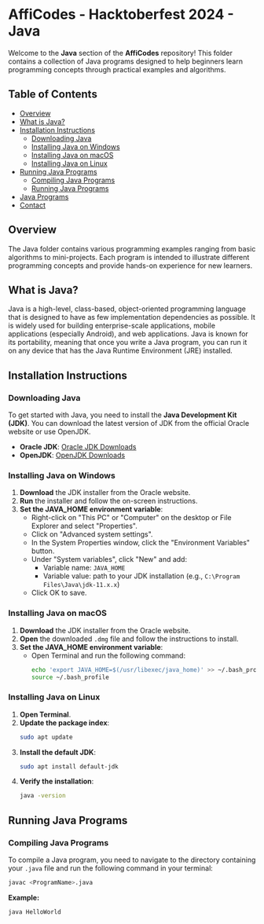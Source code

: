 # AffiCodes - Hacktoberfest 2024 - Java

Welcome to the **Java** section of the **AffiCodes** repository! This folder contains a collection of Java programs designed to help beginners learn programming concepts through practical examples and algorithms.

## Table of Contents

- [Overview](#overview)
- [What is Java?](#what-is-java)
- [Installation Instructions](#installation-instructions)
  - [Downloading Java](#downloading-java)
  - [Installing Java on Windows](#installing-java-on-windows)
  - [Installing Java on macOS](#installing-java-on-macos)
  - [Installing Java on Linux](#installing-java-on-linux)
- [Running Java Programs](#running-java-programs)
  - [Compiling Java Programs](#compiling-java-programs)
  - [Running Java Programs](#running-java-programs-1)
- [Java Programs](#java-programs)
- [Contact](#contact)

## Overview

The Java folder contains various programming examples ranging from basic algorithms to mini-projects. Each program is intended to illustrate different programming concepts and provide hands-on experience for new learners.

## What is Java?

Java is a high-level, class-based, object-oriented programming language that is designed to have as few implementation dependencies as possible. It is widely used for building enterprise-scale applications, mobile applications (especially Android), and web applications. Java is known for its portability, meaning that once you write a Java program, you can run it on any device that has the Java Runtime Environment (JRE) installed.

## Installation Instructions

### Downloading Java

To get started with Java, you need to install the **Java Development Kit (JDK)**. You can download the latest version of JDK from the official Oracle website or use OpenJDK.

- **Oracle JDK**: [Oracle JDK Downloads](https://www.oracle.com/java/technologies/javase-jdk11-downloads.html)
- **OpenJDK**: [OpenJDK Downloads](https://openjdk.java.net/install/)

### Installing Java on Windows

1. **Download** the JDK installer from the Oracle website.
2. **Run** the installer and follow the on-screen instructions.
3. **Set the JAVA_HOME environment variable**:
   - Right-click on "This PC" or "Computer" on the desktop or File Explorer and select "Properties".
   - Click on "Advanced system settings".
   - In the System Properties window, click the "Environment Variables" button.
   - Under "System variables", click "New" and add:
     - Variable name: `JAVA_HOME`
     - Variable value: path to your JDK installation (e.g., `C:\Program Files\Java\jdk-11.x.x`)
   - Click OK to save.

### Installing Java on macOS

1. **Download** the JDK installer from the Oracle website.
2. **Open** the downloaded `.dmg` file and follow the instructions to install.
3. **Set the JAVA_HOME environment variable**:
   - Open Terminal and run the following command:
     ```bash
     echo 'export JAVA_HOME=$(/usr/libexec/java_home)' >> ~/.bash_profile
     source ~/.bash_profile
     ```

### Installing Java on Linux

1. **Open Terminal**.
2. **Update the package index**:
   ```bash
   sudo apt update
   ```
3. **Install the default JDK**:
   ```bash
   sudo apt install default-jdk
   ```
4. **Verify the installation**:
   ```bash
   java -version
   ```

## Running Java Programs

### Compiling Java Programs

To compile a Java program, you need to navigate to the directory containing your `.java` file and run the following command in your terminal:

```bash
javac <ProgramName>.java
```

**Example:**

```bash
java HelloWorld
```
